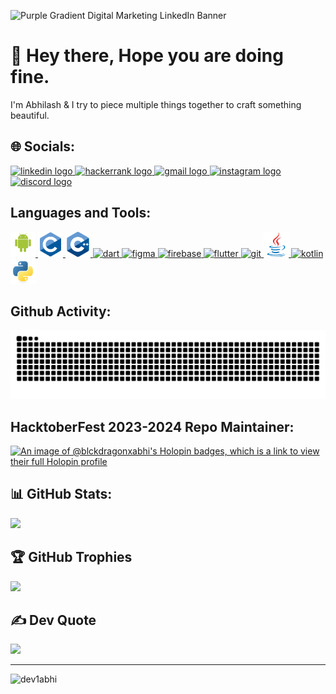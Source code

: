 ![Purple Gradient Digital Marketing LinkedIn Banner](https://github.com/BlckDragonXabhi/BlckDragonXabhi/assets/132396257/fff71339-6b0d-4e85-b981-923c6619c5b9)

# 💫 Hey there, Hope you are doing fine. 

I'm Abhilash & I try to piece multiple things together to craft something beautiful.

## 🌐 Socials:

 <div align="left">
  <a href="https://www.linkedin.com/in/abhilash-sarangi21/" target="_blank">
    <img src="https://img.shields.io/static/v1?message=LinkedIn&logo=linkedin&label=&color=0077B5&logoColor=white&labelColor=&style=for-the-badge" height="35" alt="linkedin logo"  />
  </a>
  <a href="https://www.hackerrank.com/abhilashsarangi2" target="_blank">
    <img src="https://img.shields.io/static/v1?message=HackerRank&logo=hackerrank&label=&color=2EC866&logoColor=white&labelColor=&style=for-the-badge" height="35" alt="hackerrank logo"  />
  </a>
  <a href="http://abhilashsarangi222@gmail.com" target="_blank">
    <img src="https://img.shields.io/static/v1?message=Gmail&logo=gmail&label=&color=D14836&logoColor=white&labelColor=&style=for-the-badge" height="35" alt="gmail logo"  />
  </a>
  <a href="https://www.instagram.com/guru_abhie/" target="_blank">
    <img src="https://img.shields.io/static/v1?message=Instagram&logo=instagram&label=&color=E4405F&logoColor=white&labelColor=&style=for-the-badge" height="35" alt="instagram logo"  />
  </a>
  <a href="http://discordapp.com/users/810191054572879902" target="_blank">
    <img src="https://img.shields.io/static/v1?message=Discord&logo=discord&label=&color=7289DA&logoColor=white&labelColor=&style=for-the-badge" height="35" alt="discord logo"  />
  </a>
</div>

## Languages and Tools:
<p align="left"> <a href="https://developer.android.com" target="_blank" rel="noreferrer"> <img src="https://raw.githubusercontent.com/devicons/devicon/master/icons/android/android-original-wordmark.svg" alt="android" width="40" height="40"/> </a> <a href="https://www.cprogramming.com/" target="_blank" rel="noreferrer"> <img src="https://raw.githubusercontent.com/devicons/devicon/master/icons/c/c-original.svg" alt="c" width="40" height="40"/> </a> <a href="https://www.w3schools.com/cpp/" target="_blank" rel="noreferrer"> <img src="https://raw.githubusercontent.com/devicons/devicon/master/icons/cplusplus/cplusplus-original.svg" alt="cplusplus" width="40" height="40"/> </a> <a href="https://dart.dev" target="_blank" rel="noreferrer"> <img src="https://www.vectorlogo.zone/logos/dartlang/dartlang-icon.svg" alt="dart" width="40" height="40"/> </a> <a href="https://www.figma.com/" target="_blank" rel="noreferrer"> <img src="https://www.vectorlogo.zone/logos/figma/figma-icon.svg" alt="figma" width="40" height="40"/> </a> <a href="https://firebase.google.com/" target="_blank" rel="noreferrer"> <img src="https://www.vectorlogo.zone/logos/firebase/firebase-icon.svg" alt="firebase" width="40" height="40"/> </a> <a href="https://flutter.dev" target="_blank" rel="noreferrer"> <img src="https://www.vectorlogo.zone/logos/flutterio/flutterio-icon.svg" alt="flutter" width="40" height="40"/> </a> <a href="https://git-scm.com/" target="_blank" rel="noreferrer"> <img src="https://www.vectorlogo.zone/logos/git-scm/git-scm-icon.svg" alt="git" width="40" height="40"/> </a> <a href="https://www.java.com" target="_blank" rel="noreferrer"> <img src="https://raw.githubusercontent.com/devicons/devicon/master/icons/java/java-original.svg" alt="java" width="40" height="40"/> </a> <a href="https://kotlinlang.org" target="_blank" rel="noreferrer"> <img src="https://www.vectorlogo.zone/logos/kotlinlang/kotlinlang-icon.svg" alt="kotlin" width="40" height="40"/> </a> <a href="https://www.python.org" target="_blank" rel="noreferrer"> <img src="https://raw.githubusercontent.com/devicons/devicon/master/icons/python/python-original.svg" alt="python" width="40" height="40"/> </a> </p>

## Github Activity:
![snake gif](https://github.com/dev1abhi/dev1abhi/blob/output/github-contribution-grid-snake-dark.svg)

## HacktoberFest 2023-2024 Repo Maintainer:
[![An image of @blckdragonxabhi's Holopin badges, which is a link to view their full Holopin profile](https://holopin.me/blckdragonxabhi)](https://holopin.io/@blckdragonxabhi)

## 📊 GitHub Stats:
![](https://github-readme-stats.vercel.app/api/top-langs/?username=dev1abhi&theme=tokyonight&hide_border=false&include_all_commits=false&count_private=false&layout=compact)

## 🏆 GitHub Trophies
![](https://github-profile-trophy.vercel.app/?username=dev1abhi&theme=onestar&no-frame=false&no-bg=true&margin-w=4)  

## ✍️ Dev Quote
![](https://quotes-github-readme.vercel.app/api?type=horizontal&theme=radical)

<!--
## 😂 Random Dev Meme
<img src='https://randommeme-five.vercel.app/' style="height: 400;"/> -->


---
<!--[![](https://visitcount.itsvg.in/api?id=dev1abhi&icon=0&color=0)](https://visitcount.itsvg.in)-->
<p align="left"> <img src="https://komarev.com/ghpvc/?username=dev1abhi&label=Profile%20views&color=0e75b6&style=flat" alt="dev1abhi" /> </p>

<!-- Proudly created with GPRM ( https://gprm.itsvg.in ) -->
